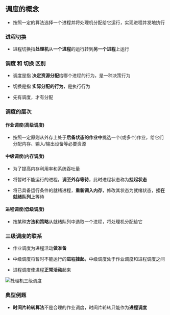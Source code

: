 ## 调度的概念

- 按照一定的算法选择一个进程并将处理机分配给它运行，实现进程并发地执行

### 进程切换

- 进程切换指**处理机**从**一个进程**的运行转到**另一个进程**上运行

### 调度 和 切换 区别

- 调度是指 **决定资源分配**给哪个进程的行为，是一种决策行为

- 切换是指 **实际分配的行为**，是执行行为

- 先有调度，才有分配

### 调度的层次

#### 作业调度(高级调度)

- 按照一定原则从外存上处于**后备状态的作业中**挑选一个(或多个)作业，给它们分配内存、输入/输出设备等必要资源

#### 中级调度(内存调度)

- 为了提高内存利用率和系统吞吐量

- 将暂时不能运行的进程，**调至外存等待**，此时进程状态称为**挂起状态**

- 将已具备运行条件的就绪进程，**重新调入内存**，修改其状态为就绪状态，**挂在就绪队列上**等待

#### 进程调度(低级调度)

- 按某种**方法和策略**从就绪队列中选取一个进程，将处理机分配给它

### 三级调度的联系

- 作业调度为进程活动**做准备**

- 中级调度将暂时不能运行的**进程挂起**，中级调度处于作业调度和进程调度之间

- 进程调度使进程**正常活动**起来

![处理机三级调度](https://github.com/YC-L/Postgraduate-examination/blob/Operating-System/imgs/%E5%A4%84%E7%90%86%E6%9C%BA%E4%B8%89%E7%BA%A7%E8%B0%83%E5%BA%A6.png "处理机三级调度")

### 典型例题

- **时间片轮转算法**不是合理的作业调度，时间片轮转只能作为**进程调度**







